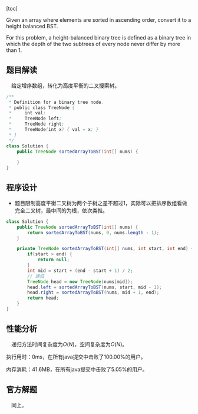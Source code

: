 [toc]

Given an array where elements are sorted in ascending order, convert it to a height balanced BST.

For this problem, a height-balanced binary tree is defined as a binary tree in which the depth of the two subtrees of every node never differ by more than 1.



## 题目解读

&emsp;给定增序数组，转化为高度平衡的二叉搜索树。

```java
/**
 * Definition for a binary tree node.
 * public class TreeNode {
 *     int val;
 *     TreeNode left;
 *     TreeNode right;
 *     TreeNode(int x) { val = x; }
 * }
 */
class Solution {
    public TreeNode sortedArrayToBST(int[] nums) {
        
    }
}
```

## 程序设计

* 题目限制高度平衡二叉树为两个子树之差不超过1，实际可以把排序数组看做完全二叉树，最中间的为根，依次类推。

```java
class Solution {
    public TreeNode sortedArrayToBST(int[] nums) {
        return sortedArrayToBST(nums, 0, nums.length - 1);
    }

    private TreeNode sortedArrayToBST(int[] nums, int start, int end) {
        if(start > end) {
            return null;
        }
        int mid = start + (end - start + 1) / 2;
        // 递归
        TreeNode head = new TreeNode(nums[mid]);
        head.left = sortedArrayToBST(nums, start, mid - 1);
        head.right = sortedArrayToBST(nums, mid + 1, end);
        return head;
    }
}
```

## 性能分析

&emsp;递归方法时间复杂度为$O(N)$，空间复杂度为$O(N)$。

执行用时：0ms，在所有java提交中击败了100.00%的用户。

内存消耗：41.6MB，在所有java提交中击败了5.05%的用户。

## 官方解题

&emsp;同上。